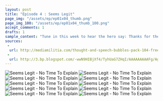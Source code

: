 ```yaml
---
layout: post
title: "Episode 4 : Seems Legit"
page_img: "/assets/ep/ep01x04_thumb.png"
page_img_100: "/assets/ep/ep01x04_thumb_100.png"
accept_comments: 1
drafts: 1
sample_content: "Tune in this week to hear the hero say: Thanks for the ride, creepy dog."
sources:
 - 
  url: http://mediamilitia.com/thought-and-speech-bubbles-pack-104-free-vectors-and-images/
 - 
  url: http://3.bp.blogspot.com/-wwN9HIBjXf4/TyhUaG7ZHqI/AAAAAAAAAFg/AgMtJWkTAZ8/s1600/achievement_unlocked_2-1.jpg
---
```



<div style="margin-left: auto; margin-right: auto; width: 600px;">
	<img src="/assets/ep/ep01x04_01.png" alt="Seems Legit - No Time To Explain" />
	<img src="/assets/ep/ep01x04_02.png" alt="Seems Legit - No Time To Explain" />
	<img src="/assets/ep/ep01x04_03.png" alt="Seems Legit - No Time To Explain" />
	<img src="/assets/ep/ep01x04_04.png" alt="Seems Legit - No Time To Explain" />
	<img src="/assets/ep/ep01x04_05.png" alt="Seems Legit - No Time To Explain" />
  <img src="/assets/ep/ep01x04_06.png" alt="Seems Legit - No Time To Explain" />
  <img src="/assets/ep/ep01x04_07.png" alt="Seems Legit - No Time To Explain" />
  <img src="/assets/ep/ep01x04_08.png" alt="Seems Legit - No Time To Explain" />
  <img src="/assets/ep/ep01x04_09.png" alt="Seems Legit - No Time To Explain" />
  <img src="/assets/ep/ep01x04_10.png" alt="Seems Legit - No Time To Explain" />
</div>